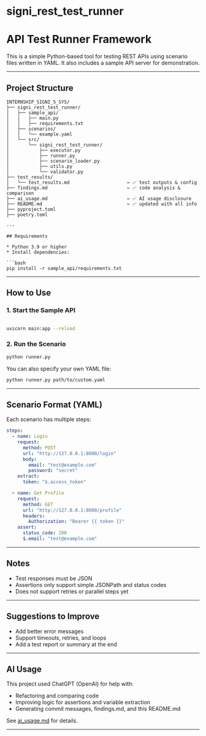 # signi_rest_test_runner
# API Test Runner Framework

This is a simple Python-based tool for testing REST APIs using scenario files written in YAML. It also includes a sample API server for demonstration.

---

## Project Structure

```
INTERNSHIP_SIGNI_5_SYS/
├── signi_rest_test_runner/
│   ├── sample_api/
│   │   ├── main.py
│   │   ├── requirements.txt
│   ├── scenarios/
│   │   └── example.yaml
│   └── src/
│       └── signi_rest_test_runner/      
│           ├── executor.py
│           ├── runner.py
│           ├── scenario_loader.py
│           ├── utils.py
│           └── validator.py
├── test_results/
│   └── test_results.md                     ← ✅ test outputs & config
├── findings.md                             ← ✅ code analysis & comparison
├── ai_usage.md                             ← ✅ AI usage disclosure
├── README.md                               ← ✅ updated with all info
├── pyproject.toml
├── poetry.toml

---

## Requirements

* Python 3.9 or higher
* Install dependencies:

```bash
pip install -r sample_api/requirements.txt
```

---

## How to Use

### 1. Start the Sample API

```bash

uvicorn main:app --reload
```

### 2. Run the Scenario

```bash
python runner.py
```

You can also specify your own YAML file:

```bash
python runner.py path/to/custom.yaml
```

---

## Scenario Format (YAML)

Each scenario has multiple steps:

```yaml
steps:
  - name: Login
    request:
      method: POST
      url: "http://127.0.0.1:8000/login"
      body:
        email: "test@example.com"
        password: "secret"
    extract:
      token: "$.access_token"

  - name: Get Profile
    request:
      method: GET
      url: "http://127.0.0.1:8000/profile"
      headers:
        Authorization: "Bearer {{ token }}"
    assert:
      status_code: 200
      $.email: "test@example.com"
```

---

## Notes

* Test responses must be JSON
* Assertions only support simple JSONPath and status codes
* Does not support retries or parallel steps yet

---

## Suggestions to Improve

* Add better error messages
* Support timeouts, retries, and loops
* Add a test report or summary at the end

---

## AI Usage

This project used ChatGPT (OpenAI) for help with:

* Refactoring and comparing code
* Improving logic for assertions and variable extraction
* Generating commit messages, findings.md, and this README.md

See [ai\_usage.md](ai_usage.md) for details.

---


